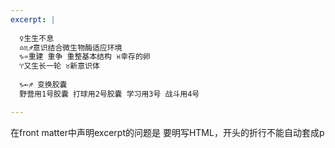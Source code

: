```yaml
---
excerpt: |
  
  ♀生生不息
  ♎︎♏︎♐︎意识结合微生物酶适应环境
  ♑︎♒︎重建 重争 重整基本结构 ♓︎幸存的卵
  ♈︎又生长一轮 ♉︎新意识体
  
  ♑︎←♐︎ 变换胶囊
  野营用1号胶囊 打球用2号胶囊 学习用3号 战斗用4号

---
```

在front matter中声明excerpt的问题是
要明写HTML，开头的折行不能自动套成p